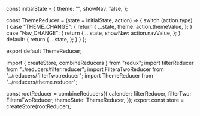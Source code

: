 const initialState = {
  theme: "",
  showNav: false,
};

const ThemeReducer = (state = initialState, action) => {
  switch (action.type) {
    case "THEME_CHANGE": {
      return {
        ...state,
        theme: action.themeValue,
      };
    }
    case "Nav_CHANGE": {
      return {
        ...state,
        showNav: action.navValue,
      };
    }
    default: {
      return {
        ...state,
      };
    }
  }
};

export default ThemeReducer;


import { createStore, combineReducers } from "redux";
import filterReducer from "../reducers/filter.reducer";
import FilteraTwoReducer from "../reducers/filterTwo.reducer";
import ThemeReducer from "../reducers/theme.reducer";

const rootReducer = combineReducers({
  calender: filterReducer,
  filterTwo: FilteraTwoReducer,
  themeState: ThemeReducer,
});
export const store = createStore(rootReducer);
